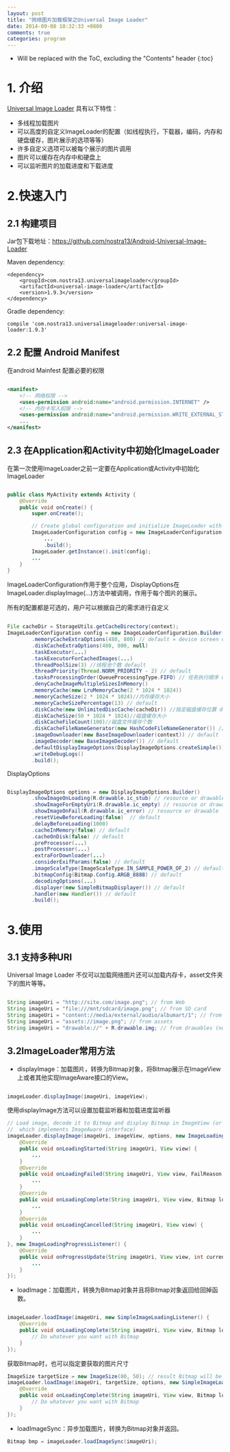 ```yaml
---
layout: post
title: "网络图片加载框架之Universal Image Loader"
date: 2014-09-08 10:32:33 +0800
comments: true
categories: program
---
```

* Will be replaced with the ToC, excluding the "Contents" header
{:toc}


# 1. 介绍

[Universal Image Loader](https://github.com/nostra13/Android-Universal-Image-Loader) 具有以下特性：

* 多线程加载图片
* 可以高度的自定义ImageLoader的配置（如线程执行，下载器，编码，内存和硬盘缓存，图片展示的选项等等）
* 许多自定义选项可以被每个展示的图片调用
* 图片可以缓存在内存中和硬盘上
* 可以监听图片的加载进度和下载进度

# 2.快速入门

## 2.1 构建项目

Jar包下载地址：<https://github.com/nostra13/Android-Universal-Image-Loader>

Maven dependency:

```
<dependency>
    <groupId>com.nostra13.universalimageloader</groupId>
    <artifactId>universal-image-loader</artifactId>
    <version>1.9.3</version>
</dependency>

```
Gradle dependency:

```
compile 'com.nostra13.universalimageloader:universal-image-loader:1.9.3'

```

## 2.2 配置 Android Manifest

在android Mainfest 配置必要的权限

```xml

<manifest>
    <!-- 网络权限 -->
    <uses-permission android:name="android.permission.INTERNET" />
    <!-- 内存卡写入权限 -->
    <uses-permission android:name="android.permission.WRITE_EXTERNAL_STORAGE" />
    ...
</manifest>


```

## 2.3 在Application和Activity中初始化ImageLoader

在第一次使用ImageLoader之前一定要在Application或Activity中初始化ImageLoader

```java

public class MyActivity extends Activity {
    @Override
    public void onCreate() {
        super.onCreate();

        // Create global configuration and initialize ImageLoader with this config
        ImageLoaderConfiguration config = new ImageLoaderConfiguration.Builder(this)
            ...
            .build();
        ImageLoader.getInstance().init(config);
        ...
    }
}

```

ImageLoaderConfiguration作用于整个应用，DisplayOptions在ImageLoader.displayImage(...)方法中被调用，作用于每个图片的展示。

所有的配置都是可选的，用户可以根据自己的需求进行自定义

```java

File cacheDir = StorageUtils.getCacheDirectory(context);
ImageLoaderConfiguration config = new ImageLoaderConfiguration.Builder(context)
        .memoryCacheExtraOptions(480, 800) // default = device screen dimensions
        .diskCacheExtraOptions(480, 800, null)
        .taskExecutor(...)
        .taskExecutorForCachedImages(...)
        .threadPoolSize(3) //线程池个数 default
        .threadPriority(Thread.NORM_PRIORITY - 2) // default
        .tasksProcessingOrder(QueueProcessingType.FIFO) // 任务执行顺序 default
        .denyCacheImageMultipleSizesInMemory()
        .memoryCache(new LruMemoryCache(2 * 1024 * 1024))
        .memoryCacheSize(2 * 1024 * 1024)//内存缓存大小
        .memoryCacheSizePercentage(13) // default
        .diskCache(new UnlimitedDiscCache(cacheDir)) //指定磁盘缓存位置 default
        .diskCacheSize(50 * 1024 * 1024)//磁盘缓存大小
        .diskCacheFileCount(100)//磁盘文件缓存个数
        .diskCacheFileNameGenerator(new HashCodeFileNameGenerator()) // default
        .imageDownloader(new BaseImageDownloader(context)) // default
        .imageDecoder(new BaseImageDecoder()) // default
        .defaultDisplayImageOptions(DisplayImageOptions.createSimple()) // default
        .writeDebugLogs()
        .build();

```
DisplayOptions

```java

DisplayImageOptions options = new DisplayImageOptions.Builder()
        .showImageOnLoading(R.drawable.ic_stub) // resource or drawable
        .showImageForEmptyUri(R.drawable.ic_empty) // resource or drawable
        .showImageOnFail(R.drawable.ic_error) // resource or drawable
        .resetViewBeforeLoading(false)  // default
        .delayBeforeLoading(1000)
        .cacheInMemory(false) // default
        .cacheOnDisk(false) // default
        .preProcessor(...)
        .postProcessor(...)
        .extraForDownloader(...)
        .considerExifParams(false) // default
        .imageScaleType(ImageScaleType.IN_SAMPLE_POWER_OF_2) // default
        .bitmapConfig(Bitmap.Config.ARGB_8888) // default
        .decodingOptions(...)
        .displayer(new SimpleBitmapDisplayer()) // default
        .handler(new Handler()) // default
        .build();


```

# 3.使用

## 3.1 支持多种URI

Universal Image Loader 不仅可以加载网络图片还可以加载内存卡，asset文件夹下的图片等等。

```java

String imageUri = "http://site.com/image.png"; // from Web
String imageUri = "file:///mnt/sdcard/image.png"; // from SD card
String imageUri = "content://media/external/audio/albumart/1"; // from content provider
String imageUri = "assets://image.png"; // from assets
String imageUri = "drawable://" + R.drawable.img; // from drawables (non-9patch images)

```

## 3.2ImageLoader常用方法

* displayImage：加载图片，转换为Bitmap对象，将Bitmap展示在ImageView上或者其他实现ImageAware接口的View。

```java

imageLoader.displayImage(imageUri, imageView);

```


使用displayImage方法可以设置加载监听器和加载进度监听器

```java
// Load image, decode it to Bitmap and display Bitmap in ImageView (or any other view
//  which implements ImageAware interface)
imageLoader.displayImage(imageUri, imageView, options, new ImageLoadingListener() {
    @Override
    public void onLoadingStarted(String imageUri, View view) {
        ...
    }
    @Override
    public void onLoadingFailed(String imageUri, View view, FailReason failReason) {
        ...
    }
    @Override
    public void onLoadingComplete(String imageUri, View view, Bitmap loadedImage) {
        ...
    }
    @Override
    public void onLoadingCancelled(String imageUri, View view) {
        ...
    }
}, new ImageLoadingProgressListener() {
    @Override
    public void onProgressUpdate(String imageUri, View view, int current, int total) {
        ...
    }
});


```

* loadImage：加载图片，转换为Bitmap对象并且将Bitmap对象返回给回掉函数。

```java

imageLoader.loadImage(imageUri, new SimpleImageLoadingListener() {
    @Override
    public void onLoadingComplete(String imageUri, View view, Bitmap loadedImage) {
        // Do whatever you want with Bitmap
    }
});

```
获取Bitmap时，也可以指定要获取的图片尺寸

```java
ImageSize targetSize = new ImageSize(80, 50); // result Bitmap will be fit to this size
imageLoader.loadImage(imageUri, targetSize, options, new SimpleImageLoadingListener() {
    @Override
    public void onLoadingComplete(String imageUri, View view, Bitmap loadedImage) {
        // Do whatever you want with Bitmap
    }
});

```


* loadImageSync：异步加载图片，转换为Bitmap对象并返回。

```java
Bitmap bmp = imageLoader.loadImageSync(imageUri);

```



